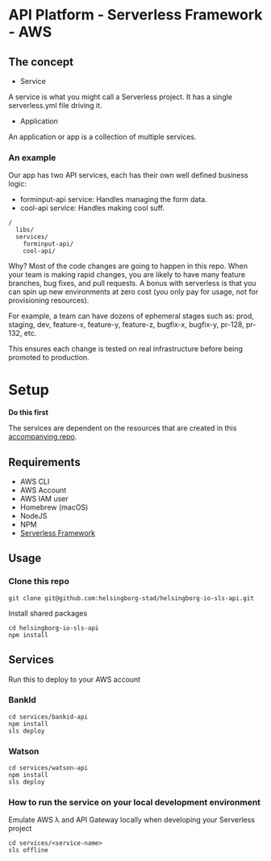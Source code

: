 # API Platform - Serverless Framework - AWS

## The concept

- Service

A service is what you might call a Serverless project. It has a single serverless.yml file driving it.

- Application

An application or app is a collection of multiple services.

### An example

Our app has two API services, each has their own well defined business logic:

- forminput-api service: Handles managing the form data.
- cool-api service: Handles making cool suff.

```
/
  libs/
  services/
    forminput-api/
    cool-api/
```

Why? Most of the code changes are going to happen in this repo. When your team is making rapid changes, you are likely to have many feature branches, bug fixes, and pull requests. A bonus with serverless is that you can spin up new environments at zero cost (you only pay for usage, not for provisioning resources).

For example, a team can have dozens of ephemeral stages such as: prod, staging, dev, feature-x, feature-y, feature-z, bugfix-x, bugfix-y, pr-128, pr-132, etc.

This ensures each change is tested on real infrastructure before being promoted to production.

# Setup

**Do this first**

The services are dependent on the resources that are created in this [accompanying repo](https://github.com/helsingborg-stad/helsingborg-io-sls-resources).

## Requirements

- AWS CLI
- AWS Account
- AWS IAM user
- Homebrew (macOS)
- NodeJS
- NPM
- [Serverless Framework](https://serverless.com/)

## Usage

### Clone this repo

```
git clone git@github.com:helsingborg-stad/helsingborg-io-sls-api.git
```

Install shared packages

```
cd helsingborg-io-sls-api
npm install
```

## Services

Run this to deploy to your AWS account

### BankId

```
cd services/bankid-api
npm install
sls deploy
```

### Watson

```
cd services/watson-api
npm install
sls deploy
```

### How to run the service on your local development environment

Emulate AWS λ and API Gateway locally when developing your Serverless project

```
cd services/<service-name>
sls offline
```
